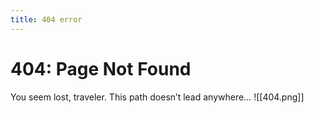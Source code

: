 ```yaml
---
title: 404 error
---
```

# 404: Page Not Found

You seem lost, traveler. This path doesn’t lead anywhere…
![[404.png]]
